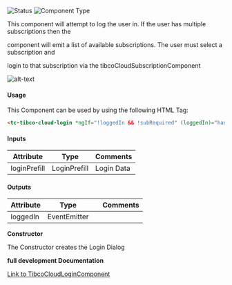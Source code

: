 
![Status][auto] ![Component Type][top] <!--Component Meta {"created_by":"JS", "reviewed_by":"JG", "last_modified_by":"JS", "comment":""} Component Meta -->


<p>This component will attempt to log the user in. If the user has multiple subscriptions then the

component will emit a list of available subscriptions. The user must select a subscription and

login to that subscription via the tibcoCloudSubscriptionComponent</p>

<p><img src="../Cloud-Login.png" alt="alt-text" class="img-responsive" title="Image"></p>



#### Usage


This Component can be used by using the following HTML Tag:

```html
<tc-tibco-cloud-login *ngIf="!loggedIn && !subRequired" (loggedIn)="handleLoggedIn($event)" (subscriptionRequired)="handleSubscription($event)"></tc-tibco-cloud-login>
```

#### Inputs

Attribute | Type | Comments
--- | --- | ---
loginPrefill | LoginPrefill | Login Data

#### Outputs

Attribute | Type |   | Comments
--- | --- | --- | ---
loggedIn | EventEmitter |   |  


<b>Constructor</b>


<p>The Constructor creates the Login Dialog</p>




<b>full development Documentation</b>

[Link to TibcoCloudLoginComponent](https://tibcosoftware.github.io/TCSTK-Angular/libdocs/tc-core-lib/components/TibcoCloudLoginComponent.html)


[auto]: https://img.shields.io/badge/Status-auto%20generated-lightgrey.svg?style=flat "auto generated"

[manually]: https://img.shields.io/badge/Status-manually%20created-yellow.svg?style=flat "manually created"

[draft]: https://img.shields.io/badge/Status-draft-red.svg?style=flat "draft"

[review]: https://img.shields.io/badge/Status-need%20review-yellowgreen.svg?style=flat "need review"

[review done]: https://img.shields.io/badge/Status-review%20done-green.svg?style=flat "review done"

[finalized]: https://img.shields.io/badge/Status-finalized-brightgreen.svg?style=flat "finalized"

[top]: https://img.shields.io/badge/Component%20Type-Top-blue.svg?style=flat "top Component"

[major]: https://img.shields.io/badge/Component%20Type-major%20Component-blue.svg?style=flat "major Component"

[minor]: https://img.shields.io/badge/Component%20Type-minor%20Component-blue.svg?style=flat "minor Component"


